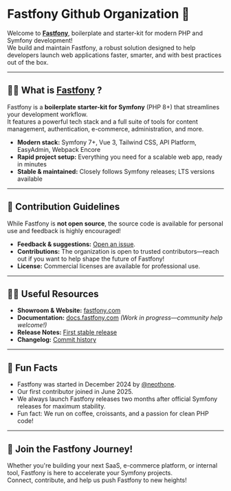 # Fastfony Github Organization 🚀

Welcome to **[Fastfony](https://fastfony.com/?source=github-org-readme)**, boilerplate and starter-kit for modern PHP and Symfony development!  
We build and maintain Fastfony, a robust solution designed to help developers launch web applications faster, smarter, and with best practices out of the box.

---

## 🙋‍♀️ What is [Fastfony](https://fastfony.com/?source=github-org-readme) ?

Fastfony is a **boilerplate starter-kit for Symfony** (PHP 8+) that streamlines your development workflow.  
It features a powerful tech stack and a full suite of tools for content management, authentication, e-commerce, administration, and more.

- **Modern stack:** Symfony 7+, Vue 3, Tailwind CSS, API Platform, EasyAdmin, Webpack Encore
- **Rapid project setup:** Everything you need for a scalable web app, ready in minutes
- **Stable & maintained:** Closely follows Symfony releases; LTS versions available

---

## 🌈 Contribution Guidelines

While Fastfony is **not open source**, the source code is available for personal use and feedback is highly encouraged!
- **Feedback & suggestions:** [Open an issue](https://github.com/fastfony/fastfony/issues).
- **Contributions:** The organization is open to trusted contributors—reach out if you want to help shape the future of Fastfony!
- **License:** Commercial licenses are available for professional use.

---

## 👩‍💻 Useful Resources

- **Showroom & Website:** [fastfony.com](https://fastfony.com/?source=github-org-readme)
- **Documentation:** [docs.fastfony.com](https://docs.fastfony.com/?source=github-org-readme) _(Work in progress—community help welcome!)_
- **Release Notes:** [First stable release](https://github.com/fastfony/fastfony/releases/tag/v0.3.1)
- **Changelog:** [Commit history](https://github.com/fastfony/fastfony/commits/0.3/)

---

## 🍿 Fun Facts

- Fastfony was started in December 2024 by [@neothone](https://github.com/neothone).
- Our first contributor joined in June 2025.
- We always launch Fastfony releases two months after official Symfony releases for maximum stability.
- Fun fact: We run on coffee, croissants, and a passion for clean PHP code!

---

## 🧙 Join the Fastfony Journey!

Whether you're building your next SaaS, e-commerce platform, or internal tool, Fastfony is here to accelerate your Symfony projects.  
Connect, contribute, and help us push Fastfony to new heights!
